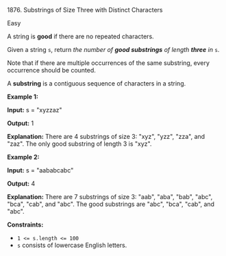 1876\. Substrings of Size Three with Distinct Characters

Easy

A string is **good** if there are no repeated characters.

Given a string `s`, return _the number of **good substrings** of length **three** in_ `s`.

Note that if there are multiple occurrences of the same substring, every occurrence should be counted.

A **substring** is a contiguous sequence of characters in a string.

**Example 1:**

**Input:** s = "xyzzaz"

**Output:** 1

**Explanation:** There are 4 substrings of size 3: "xyz", "yzz", "zza", and "zaz". The only good substring of length 3 is "xyz".

**Example 2:**

**Input:** s = "aababcabc"

**Output:** 4

**Explanation:** There are 7 substrings of size 3: "aab", "aba", "bab", "abc", "bca", "cab", and "abc". The good substrings are "abc", "bca", "cab", and "abc".

**Constraints:**

*   `1 <= s.length <= 100`
*   `s` consists of lowercase English letters.